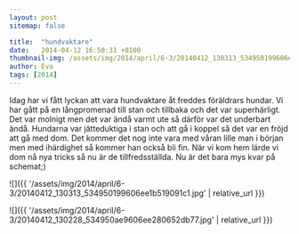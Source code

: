 ```yaml
---
layout: post
sitemap: false

title:  "hundvaktare"
date:   2014-04-12 16:50:31 +0100
thumbnail-img: /assets/img/2014/april/6-3/20140412_130313_534950199606ee1b519091c1.jpg
author: Eva
tags: [2014]
---
```


Idag har vi fått lyckan att vara hundvaktare åt freddes föräldrars hundar. Vi har gått på en långpromenad till stan och tillbaka och det var superhärligt. Det var molnigt men det var ändå varmt ute så därför var det underbart ändå. Hundarna var jätteduktiga i stan och att gå i koppel så det var en fröjd att gå med dom. Det kommer det nog inte vara med våran lille man i början men med ihärdighet så kommer han också bli fin. När vi kom hem lärde vi dom nå nya tricks så nu är de tillfredsställda. Nu är det bara mys kvar på schemat;)

![]({{ '/assets/img/2014/april/6-3/20140412_130313_534950199606ee1b519091c1.jpg'  | relative_url }})

![]({{ '/assets/img/2014/april/6-3/20140412_130228_534950ae9606ee280652db77.jpg'  | relative_url }})

